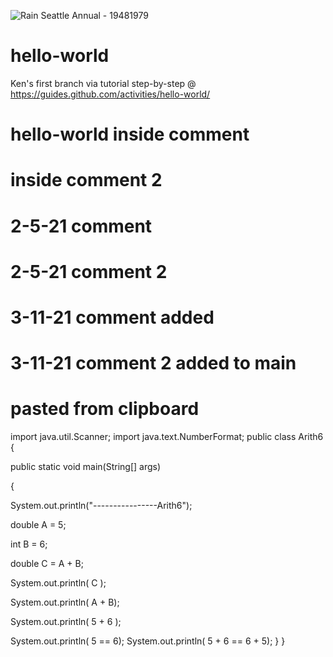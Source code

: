 ![Rain Seattle Annual - 19481979](https://user-images.githubusercontent.com/73729810/110890103-3fb4e800-82a4-11eb-80f6-771265968337.png)
# hello-world
Ken's first branch via tutorial step-by-step @ https://guides.github.com/activities/hello-world/
# hello-world inside comment
#             inside comment 2
#         2-5-21  comment
#         2-5-21  comment 2
#         3-11-21 comment added
#         3-11-21 comment 2 added to main
#         pasted from clipboard
import java.util.Scanner;
import java.text.NumberFormat;
public class Arith6
{

public static void main(String[] args)

{

System.out.println("----------------Arith6");     

double A =  5;  

int B    =  6;  

double C = A + B;

System.out.println( C  );

System.out.println( A + B);

System.out.println( 5 + 6 );


System.out.println( 5   ==  6);
        System.out.println( 5 + 6   ==  6 + 5);
      }
}
